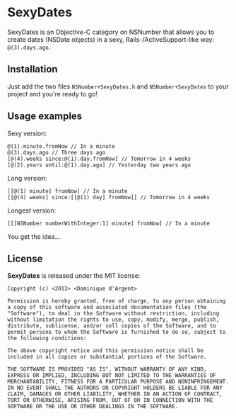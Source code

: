 SexyDates
=========

SexyDates is an Objective-C category on NSNumber that allows you to create dates (NSDate objects) in a sexy, Rails-/ActiveSupport-like way: `@(3).days.ago`.

Installation
------------
Just add the two files `NSNumber+SexyDates.h` and `NSNumber+SexyDates` to your project and you're ready to go!

Usage examples
--------------
Sexy version:
```objc
@(1).minute.fromNow // In a minute
@(3).days.ago // Three days ago
[@(4).weeks since:@(1).day.fromNow] // Tomorrow in 4 weeks
[@(2).years until:@(1).day.ago] // Yesterday two years ago
```

Long version:
```objc
[[@(1) minute] fromNow] // In a minute
[[@(4) weeks] since:[[@(1) day] fromNow]] // Tomorrow in 4 weeks
```

Longest version:
```objc
[[[NSNumber numberWithInteger:1] minute] fromNow] // In a minute
```


You get the idea…

License
-------
**SexyDates** is released under the MIT license:

```
Copyright (c) <2013> <Dominique d'Argent>

Permission is hereby granted, free of charge, to any person obtaining a copy of this software and associated documentation files (the "Software"), to deal in the Software without restriction, including without limitation the rights to use, copy, modify, merge, publish, distribute, sublicense, and/or sell copies of the Software, and to permit persons to whom the Software is furnished to do so, subject to the following conditions:

The above copyright notice and this permission notice shall be included in all copies or substantial portions of the Software.

THE SOFTWARE IS PROVIDED "AS IS", WITHOUT WARRANTY OF ANY KIND, EXPRESS OR IMPLIED, INCLUDING BUT NOT LIMITED TO THE WARRANTIES OF MERCHANTABILITY, FITNESS FOR A PARTICULAR PURPOSE AND NONINFRINGEMENT. IN NO EVENT SHALL THE AUTHORS OR COPYRIGHT HOLDERS BE LIABLE FOR ANY CLAIM, DAMAGES OR OTHER LIABILITY, WHETHER IN AN ACTION OF CONTRACT, TORT OR OTHERWISE, ARISING FROM, OUT OF OR IN CONNECTION WITH THE SOFTWARE OR THE USE OR OTHER DEALINGS IN THE SOFTWARE.
```